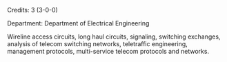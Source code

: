 Credits: 3 (3-0-0)

Department: Department of Electrical Engineering

Wireline access circuits, long haul circuits, signaling, switching exchanges, analysis of telecom switching networks, teletraffic engineering, management protocols, multi-service telecom protocols and networks.